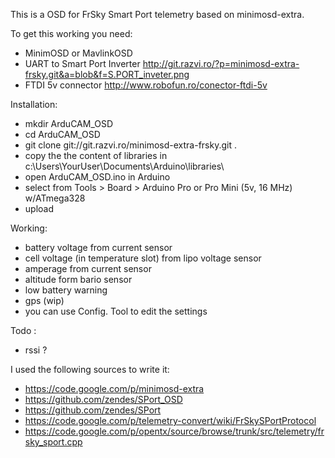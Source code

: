 This is a OSD for FrSky Smart Port telemetry based on minimosd-extra.

To get this working you need:
- MinimOSD or MavlinkOSD
- UART to Smart Port Inverter http://git.razvi.ro/?p=minimosd-extra-frsky.git&a=blob&f=S.PORT_inveter.png
- FTDI 5v connector http://www.robofun.ro/conector-ftdi-5v

Installation:
- mkdir ArduCAM_OSD
- cd ArduCAM_OSD
- git clone git://git.razvi.ro/minimosd-extra-frsky.git .
- copy the the content of libraries in c:\Users\YourUser\Documents\Arduino\libraries\
- open ArduCAM_OSD.ino in Arduino
- select from Tools > Board > Arduino Pro or Pro Mini (5v, 16 MHz) w/ATmega328
- upload

Working:
- battery voltage from current sensor
- cell voltage (in temperature slot) from lipo voltage sensor
- amperage from current sensor
- altitude form bario sensor
- low battery warning
- gps (wip)
- you can use Config. Tool to edit the settings

Todo :
- rssi ?

I used the following sources to write it:
- https://code.google.com/p/minimosd-extra
- https://github.com/zendes/SPort_OSD
- https://github.com/zendes/SPort
- https://code.google.com/p/telemetry-convert/wiki/FrSkySPortProtocol
- https://code.google.com/p/opentx/source/browse/trunk/src/telemetry/frsky_sport.cpp
